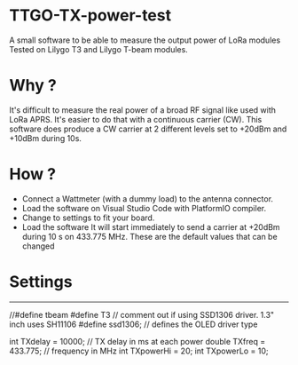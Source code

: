 # TTGO-TX-power-test
A small software to be able to measure the output power of LoRa modules
Tested on Lilygo T3 and Lilygo T-beam modules.

# Why ?
It's difficult to measure the real power of a broad RF signal like used with LoRa APRS.
It's easier to do that with a continuous carrier (CW).
This software does produce a CW carrier at 2 different levels set to +20dBm and +10dBm during 10s.

# How ?
- Connect a Wattmeter (with a dummy load) to the antenna connector.
- Load the software on Visual Studio Code with PlatformIO compiler.
- Change to settings to fit your board. 
- Load the software
It will start immediately to send a carrier at +20dBm during 10 s on 433.775 MHz. These are the default values that can be changed

# Settings
----

//#define tbeam
#define T3
// comment out if using SSD1306 driver. 1.3" inch uses SH11106
#define ssd1306;  // defines the OLED driver type

int TXdelay   = 10000;      // TX delay in ms at each power
double TXfreq = 433.775;    // frequency in MHz
int TXpowerHi = 20;
int TXpowerLo = 10;

